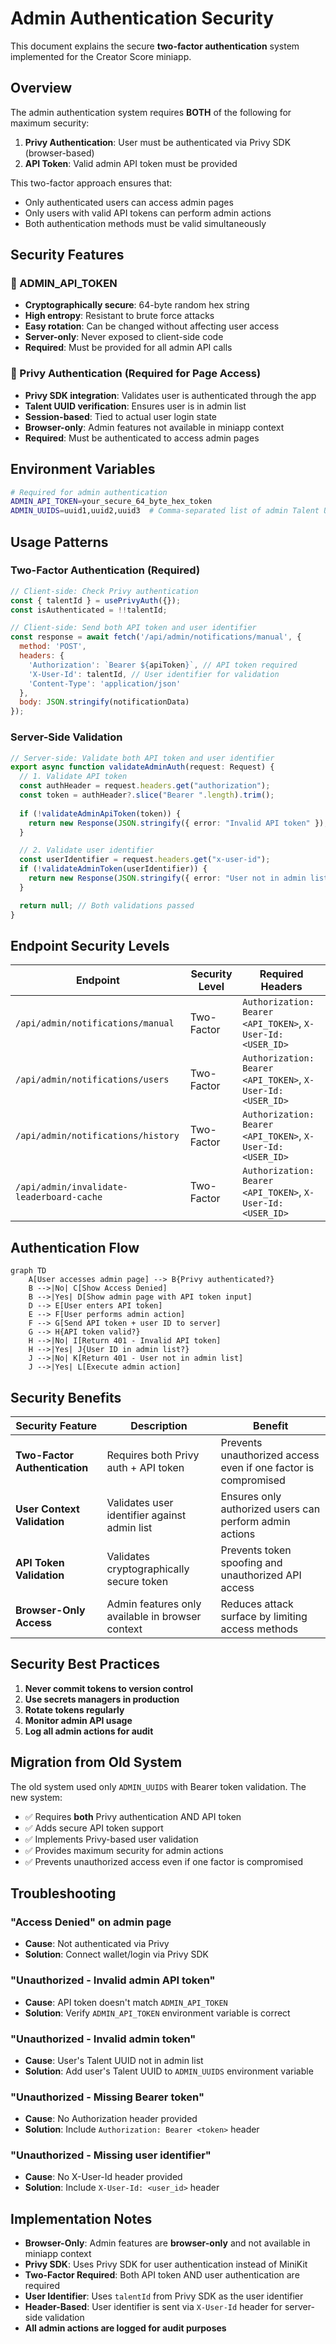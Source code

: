 # Admin Authentication Security

This document explains the secure **two-factor authentication** system implemented for the Creator Score miniapp.

## Overview

The admin authentication system requires **BOTH** of the following for maximum security:

1. **Privy Authentication**: User must be authenticated via Privy SDK (browser-based)
2. **API Token**: Valid admin API token must be provided

This two-factor approach ensures that:
- Only authenticated users can access admin pages
- Only users with valid API tokens can perform admin actions
- Both authentication methods must be valid simultaneously

## Security Features

### 🔐 ADMIN_API_TOKEN
- **Cryptographically secure**: 64-byte random hex string
- **High entropy**: Resistant to brute force attacks
- **Easy rotation**: Can be changed without affecting user access
- **Server-only**: Never exposed to client-side code
- **Required**: Must be provided for all admin API calls

### 👤 Privy Authentication (Required for Page Access)
- **Privy SDK integration**: Validates user is authenticated through the app
- **Talent UUID verification**: Ensures user is in admin list
- **Session-based**: Tied to actual user login state
- **Browser-only**: Admin features not available in miniapp context
- **Required**: Must be authenticated to access admin pages

## Environment Variables

```bash
# Required for admin authentication
ADMIN_API_TOKEN=your_secure_64_byte_hex_token
ADMIN_UUIDS=uuid1,uuid2,uuid3  # Comma-separated list of admin Talent UUIDs
```

## Usage Patterns

### Two-Factor Authentication (Required)

```javascript
// Client-side: Check Privy authentication
const { talentId } = usePrivyAuth({});
const isAuthenticated = !!talentId;

// Client-side: Send both API token and user identifier
const response = await fetch('/api/admin/notifications/manual', {
  method: 'POST',
  headers: {
    'Authorization': `Bearer ${apiToken}`, // API token required
    'X-User-Id': talentId, // User identifier for validation
    'Content-Type': 'application/json'
  },
  body: JSON.stringify(notificationData)
});
```

### Server-Side Validation

```typescript
// Server-side: Validate both API token and user identifier
export async function validateAdminAuth(request: Request) {
  // 1. Validate API token
  const authHeader = request.headers.get("authorization");
  const token = authHeader?.slice("Bearer ".length).trim();
  
  if (!validateAdminApiToken(token)) {
    return new Response(JSON.stringify({ error: "Invalid API token" }), { status: 401 });
  }

  // 2. Validate user identifier
  const userIdentifier = request.headers.get("x-user-id");
  if (!validateAdminToken(userIdentifier)) {
    return new Response(JSON.stringify({ error: "User not in admin list" }), { status: 401 });
  }

  return null; // Both validations passed
}
```

## Endpoint Security Levels

| Endpoint | Security Level | Required Headers |
|----------|----------------|------------------|
| `/api/admin/notifications/manual` | Two-Factor | `Authorization: Bearer <API_TOKEN>`, `X-User-Id: <USER_ID>` |
| `/api/admin/notifications/users` | Two-Factor | `Authorization: Bearer <API_TOKEN>`, `X-User-Id: <USER_ID>` |
| `/api/admin/notifications/history` | Two-Factor | `Authorization: Bearer <API_TOKEN>`, `X-User-Id: <USER_ID>` |
| `/api/admin/invalidate-leaderboard-cache` | Two-Factor | `Authorization: Bearer <API_TOKEN>`, `X-User-Id: <USER_ID>` |

## Authentication Flow

```mermaid
graph TD
    A[User accesses admin page] --> B{Privy authenticated?}
    B -->|No| C[Show Access Denied]
    B -->|Yes| D[Show admin page with API token input]
    D --> E[User enters API token]
    E --> F[User performs admin action]
    F --> G[Send API token + user ID to server]
    G --> H{API token valid?}
    H -->|No| I[Return 401 - Invalid API token]
    H -->|Yes| J{User ID in admin list?}
    J -->|No| K[Return 401 - User not in admin list]
    J -->|Yes| L[Execute admin action]
```

## Security Benefits

| Security Feature | Description | Benefit |
|------------------|-------------|---------|
| **Two-Factor Authentication** | Requires both Privy auth + API token | Prevents unauthorized access even if one factor is compromised |
| **User Context Validation** | Validates user identifier against admin list | Ensures only authorized users can perform admin actions |
| **API Token Validation** | Validates cryptographically secure token | Prevents token spoofing and unauthorized API access |
| **Browser-Only Access** | Admin features only available in browser context | Reduces attack surface by limiting access methods |

## Security Best Practices

1. **Never commit tokens to version control**
2. **Use secrets managers in production**
3. **Rotate tokens regularly**
4. **Monitor admin API usage**
5. **Log all admin actions for audit**

## Migration from Old System

The old system used only `ADMIN_UUIDS` with Bearer token validation. The new system:

- ✅ Requires **both** Privy authentication AND API token
- ✅ Adds secure API token support
- ✅ Implements Privy-based user validation
- ✅ Provides maximum security for admin actions
- ✅ Prevents unauthorized access even if one factor is compromised

## Troubleshooting

### "Access Denied" on admin page
- **Cause**: Not authenticated via Privy
- **Solution**: Connect wallet/login via Privy SDK

### "Unauthorized - Invalid admin API token"
- **Cause**: API token doesn't match `ADMIN_API_TOKEN`
- **Solution**: Verify `ADMIN_API_TOKEN` environment variable is correct

### "Unauthorized - Invalid admin token"
- **Cause**: User's Talent UUID not in admin list
- **Solution**: Add user's Talent UUID to `ADMIN_UUIDS` environment variable

### "Unauthorized - Missing Bearer token"
- **Cause**: No Authorization header provided
- **Solution**: Include `Authorization: Bearer <token>` header

### "Unauthorized - Missing user identifier"
- **Cause**: No X-User-Id header provided
- **Solution**: Include `X-User-Id: <user_id>` header

## Implementation Notes

- **Browser-Only**: Admin features are **browser-only** and not available in miniapp context
- **Privy SDK**: Uses Privy SDK for user authentication instead of MiniKit
- **Two-Factor Required**: Both API token AND user authentication are required
- **User Identifier**: Uses `talentId` from Privy SDK as the user identifier
- **Header-Based**: User identifier is sent via `X-User-Id` header for server-side validation
- **All admin actions are logged for audit purposes**
